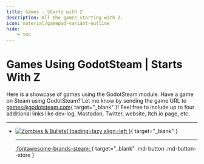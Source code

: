 ```yaml
---
title: Games - Starts with Z
description: All the games starting with Z.
icon: material/gamepad-variant-outline
hide:
    - toc
---
```


# Games Using GodotSteam | Starts With Z

Here is a showcase of games using the GodotSteam module. Have a game on Steam using GodotSteam? Let me know by sending the game URL to [games@godotsteam.com](mailto:games@godotsteam.com){ target="\_blank" }!  Feel free to include up to four additional links like dev-log, Mastodon, Twitter, website, Itch.io page, etc.

---

<div id="games" class="grid cards" markdown>

- [![Zombies & Bullets](https://steamcdn-a.akamaihd.net/steam/apps/2802870/header.jpg){ loading=lazy align=left }](https://store.steampowered.com/app/2802870/Zombies__Bullets/){ target="\_blank" }

    ---

    [ :fontawesome-brands-steam: ](https://store.steampowered.com/app/2802870/Zombies__Bullets/){ target="\_blank" .md-button .md-button--store }

</div>